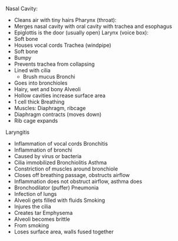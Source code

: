 
Nasal Cavity:
- Cleans air with tiny hairs
Pharynx (throat):
- Merges nasal cavity with oral cavity with trachea and esophagus
- Epiglottis is the door (usually open)
Larynx (voice box):
- Soft bone 
- Houses vocal cords
Trachea (windpipe)
- Soft bone
- Bumpy
- Prevents trachea from collapsing
- Lined with cilia
	- Brush mucus
Bronchi
- Goes into bronchioles
- Hairy, wet and bony
Alveoli
- Hollow cavities increase surface area
- 1 cell thick
Breathing
- Muscles: Diaphragm, ribcage
- Diaphragm contracts (moves down)
- Rib cage expands

Laryngitis
- Inflammation of vocal cords
Bronchitis
- Inflammation of bronchi
- Caused by virus or bacteria
- Cilia immobilized
Bronchiolitis
Asthma
- Constriction of muscles around bronchiole
- Closes off breathing passage, obstructs airflow
- Inflammation does not obstruct airflow, asthma does
- Bronchodilator (puffer)
Pneumonia
- Infection of lungs
- Alveoli gets filled with fluids
Smoking
- Injures the cilia
- Creates tar 
Emphysema
- Alveoli becomes brittle
- From smoking
- Loses surface area, walls fused together

